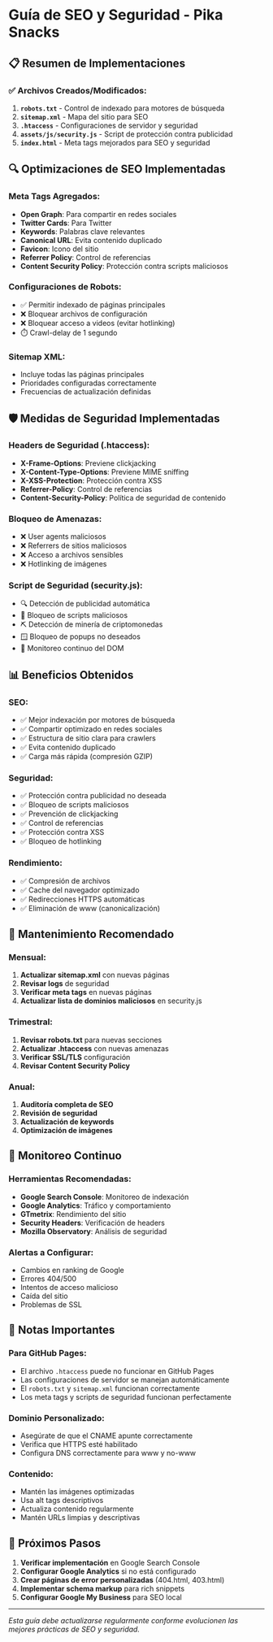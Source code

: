 # Guía de SEO y Seguridad - Pika Snacks

## 📋 Resumen de Implementaciones

### ✅ Archivos Creados/Modificados:

1. **`robots.txt`** - Control de indexado para motores de búsqueda
2. **`sitemap.xml`** - Mapa del sitio para SEO
3. **`.htaccess`** - Configuraciones de servidor y seguridad
4. **`assets/js/security.js`** - Script de protección contra publicidad
5. **`index.html`** - Meta tags mejorados para SEO y seguridad

## 🔍 Optimizaciones de SEO Implementadas

### Meta Tags Agregados:
- **Open Graph**: Para compartir en redes sociales
- **Twitter Cards**: Para Twitter
- **Keywords**: Palabras clave relevantes
- **Canonical URL**: Evita contenido duplicado
- **Favicon**: Icono del sitio
- **Referrer Policy**: Control de referencias
- **Content Security Policy**: Protección contra scripts maliciosos

### Configuraciones de Robots:
- ✅ Permitir indexado de páginas principales
- ❌ Bloquear archivos de configuración
- ❌ Bloquear acceso a videos (evitar hotlinking)
- ⏱️ Crawl-delay de 1 segundo

### Sitemap XML:
- Incluye todas las páginas principales
- Prioridades configuradas correctamente
- Frecuencias de actualización definidas

## 🛡️ Medidas de Seguridad Implementadas

### Headers de Seguridad (.htaccess):
- **X-Frame-Options**: Previene clickjacking
- **X-Content-Type-Options**: Previene MIME sniffing
- **X-XSS-Protection**: Protección contra XSS
- **Referrer-Policy**: Control de referencias
- **Content-Security-Policy**: Política de seguridad de contenido

### Bloqueo de Amenazas:
- ❌ User agents maliciosos
- ❌ Referrers de sitios maliciosos
- ❌ Acceso a archivos sensibles
- ❌ Hotlinking de imágenes

### Script de Seguridad (security.js):
- 🔍 Detección de publicidad automática
- 🚫 Bloqueo de scripts maliciosos
- ⛏️ Detección de minería de criptomonedas
- 🪟 Bloqueo de popups no deseados
- 👀 Monitoreo continuo del DOM

## 📊 Beneficios Obtenidos

### SEO:
- ✅ Mejor indexación por motores de búsqueda
- ✅ Compartir optimizado en redes sociales
- ✅ Estructura de sitio clara para crawlers
- ✅ Evita contenido duplicado
- ✅ Carga más rápida (compresión GZIP)

### Seguridad:
- ✅ Protección contra publicidad no deseada
- ✅ Bloqueo de scripts maliciosos
- ✅ Prevención de clickjacking
- ✅ Control de referencias
- ✅ Protección contra XSS
- ✅ Bloqueo de hotlinking

### Rendimiento:
- ✅ Compresión de archivos
- ✅ Cache del navegador optimizado
- ✅ Redirecciones HTTPS automáticas
- ✅ Eliminación de www (canonicalización)

## 🔧 Mantenimiento Recomendado

### Mensual:
1. **Actualizar sitemap.xml** con nuevas páginas
2. **Revisar logs** de seguridad
3. **Verificar meta tags** en nuevas páginas
4. **Actualizar lista de dominios maliciosos** en security.js

### Trimestral:
1. **Revisar robots.txt** para nuevas secciones
2. **Actualizar .htaccess** con nuevas amenazas
3. **Verificar SSL/TLS** configuración
4. **Revisar Content Security Policy**

### Anual:
1. **Auditoría completa de SEO**
2. **Revisión de seguridad**
3. **Actualización de keywords**
4. **Optimización de imágenes**

## 🚨 Monitoreo Continuo

### Herramientas Recomendadas:
- **Google Search Console**: Monitoreo de indexación
- **Google Analytics**: Tráfico y comportamiento
- **GTmetrix**: Rendimiento del sitio
- **Security Headers**: Verificación de headers
- **Mozilla Observatory**: Análisis de seguridad

### Alertas a Configurar:
- Cambios en ranking de Google
- Errores 404/500
- Intentos de acceso malicioso
- Caída del sitio
- Problemas de SSL

## 📝 Notas Importantes

### Para GitHub Pages:
- El archivo `.htaccess` puede no funcionar en GitHub Pages
- Las configuraciones de servidor se manejan automáticamente
- El `robots.txt` y `sitemap.xml` funcionan correctamente
- Los meta tags y scripts de seguridad funcionan perfectamente

### Dominio Personalizado:
- Asegúrate de que el CNAME apunte correctamente
- Verifica que HTTPS esté habilitado
- Configura DNS correctamente para www y no-www

### Contenido:
- Mantén las imágenes optimizadas
- Usa alt tags descriptivos
- Actualiza contenido regularmente
- Mantén URLs limpias y descriptivas

## 🎯 Próximos Pasos

1. **Verificar implementación** en Google Search Console
2. **Configurar Google Analytics** si no está configurado
3. **Crear páginas de error personalizadas** (404.html, 403.html)
4. **Implementar schema markup** para rich snippets
5. **Configurar Google My Business** para SEO local

---

*Esta guía debe actualizarse regularmente conforme evolucionen las mejores prácticas de SEO y seguridad.* 